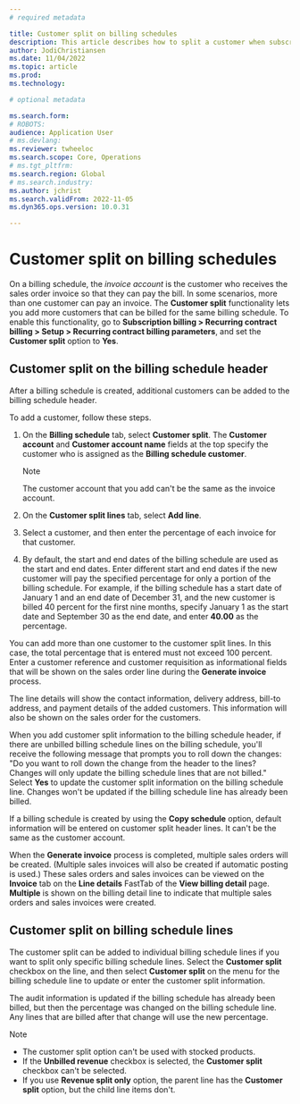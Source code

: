 ```yaml
---
# required metadata

title: Customer split on billing schedules
description: This article describes how to split a customer when subscription billing is used. 
author: JodiChristiansen
ms.date: 11/04/2022
ms.topic: article
ms.prod: 
ms.technology: 

# optional metadata

ms.search.form:  
# ROBOTS: 
audience: Application User
# ms.devlang: 
ms.reviewer: twheeloc
ms.search.scope: Core, Operations
# ms.tgt_pltfrm: 
ms.search.region: Global
# ms.search.industry: 
ms.author: jchrist
ms.search.validFrom: 2022-11-05
ms.dyn365.ops.version: 10.0.31

---
```

# Customer split on billing schedules

On a billing schedule, the *invoice account* is the customer who receives the sales order invoice so that they can pay the bill. In some scenarios, more than one customer can pay an invoice. The **Customer split** functionality lets you add more customers that can be billed for the same billing schedule. To enable this functionality, go to **Subscription billing \> Recurring contract billing \> Setup \> Recurring contract billing parameters**, and set the **Customer split** option to **Yes**.

## Customer split on the billing schedule header

After a billing schedule is created, additional customers can be added to the billing schedule header.

To add a customer, follow these steps.

1. On the **Billing schedule** tab, select **Customer split**. The **Customer account** and **Customer account name** fields at the top specify the customer who is assigned as the **Billing schedule customer**.

    > [!NOTE]
    > The customer account that you add can't be the same as the invoice account.

2. On the **Customer split lines** tab, select **Add line**.
3. Select a customer, and then enter the percentage of each invoice for that customer.
4. By default, the start and end dates of the billing schedule are used as the start and end dates. Enter different start and end dates if the new customer will pay the specified percentage for only a portion of the billing schedule. For example, if the billing schedule has a start date of January 1 and an end date of December 31, and the new customer is billed 40 percent for the first nine months, specify January 1 as the start date and September 30 as the end date, and enter **40.00** as the percentage.

You can add more than one customer to the customer split lines. In this case, the total percentage that is entered must not exceed 100 percent. Enter a customer reference and customer requisition as informational fields that will be shown on the sales order line during the **Generate invoice** process.

The line details will show the contact information, delivery address, bill-to address, and payment details of the added customers. This information will also be shown on the sales order for the customers.

When you add customer split information to the billing schedule header, if there are unbilled billing schedule lines on the billing schedule, you'll receive the following message that prompts you to roll down the changes: "Do you want to roll down the change from the header to the lines? Changes will only update the billing schedule lines that are not billed." Select **Yes** to update the customer split information on the billing schedule line. Changes won't be updated if the billing schedule line has already been billed.

If a billing schedule is created by using the **Copy schedule** option, default information will be entered on customer split header lines. It can't be the same as the customer account.

When the **Generate invoice** process is completed, multiple sales orders will be created. (Multiple sales invoices will also be created if automatic posting is used.) These sales orders and sales invoices can be viewed on the **Invoice** tab on the **Line details** FastTab of the **View billing detail** page. **Multiple** is shown on the billing detail line to indicate that multiple sales orders and sales invoices were created.

## Customer split on billing schedule lines

The customer split can be added to individual billing schedule lines if you want to split only specific billing schedule lines. Select the **Customer split** checkbox on the line, and then select **Customer split** on the menu for the billing schedule line to update or enter the customer split information.

The audit information is updated if the billing schedule has already been billed, but then the percentage was changed on the billing schedule line. Any lines that are billed after that change will use the new percentage.

> [!NOTE]
> - The customer split option can't be used with stocked products.
> - If the **Unbilled revenue** checkbox is selected, the **Customer split** checkbox can't be selected.
> - If you use **Revenue split only** option, the parent line has the **Customer split** option, but the child line items don't.
